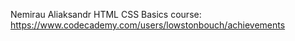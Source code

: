 Nemirau Aliaksandr
HTML CSS Basics course: https://www.codecademy.com/users/lowstonbouch/achievements